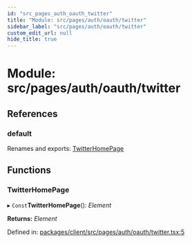 ```yaml
---
id: "src_pages_auth_oauth_twitter"
title: "Module: src/pages/auth/oauth/twitter"
sidebar_label: "src/pages/auth/oauth/twitter"
custom_edit_url: null
hide_title: true
---
```


# Module: src/pages/auth/oauth/twitter

## References

### default

Renames and exports: [TwitterHomePage](src_pages_auth_oauth_twitter.md#twitterhomepage)

## Functions

### TwitterHomePage

▸ `Const`**TwitterHomePage**(): *Element*

**Returns:** *Element*

Defined in: [packages/client/src/pages/auth/oauth/twitter.tsx:5](https://github.com/xr3ngine/xr3ngine/blob/673ad6a5f/packages/client/src/pages/auth/oauth/twitter.tsx#L5)
